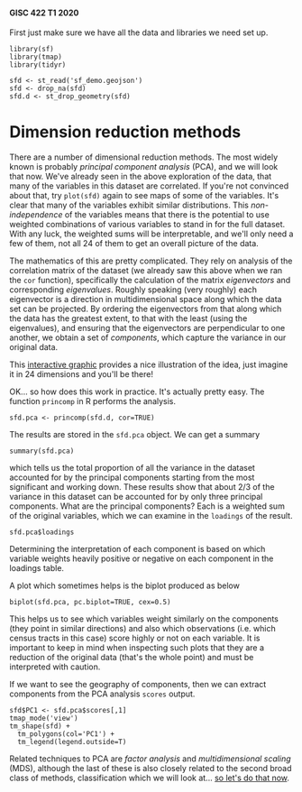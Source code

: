 #### GISC 422 T1 2020
First just make sure we have all the data and libraries we need set up.
```{r}
library(sf)
library(tmap)
library(tidyr)

sfd <- st_read('sf_demo.geojson')
sfd <- drop_na(sfd)
sfd.d <- st_drop_geometry(sfd)
```
# Dimension reduction methods
There are a number of dimensional reduction methods. The most widely known is probably *principal component analysis* (PCA), and we will look that now. We've already seen in the above exploration of the data, that many of the variables in this dataset are correlated. If you're not convinced about that, try `plot(sfd)` again to see maps of some of the variables. It's clear that many of the variables exhibit similar distributions. This *non-independence* of the variables means that there is the potential to use weighted combinations of various variables to stand in for the full dataset. With any luck, the weighted sums will be interpretable, and we'll only need a few of them, not all 24 of them to get an overall picture of the data.

The mathematics of this are pretty complicated. They rely on analysis of the correlation matrix of the dataset (we already saw this above when we ran the `cor` function), specifically the calculation of the matrix *eigenvectors* and corresponding *eigenvalues*. Roughly speaking (very roughly) each eigenvector is a direction in multidimensional space along which the data set can be projected. By ordering the eigenvectors from that along which the data has the greatest extent, to that with the least (using the eigenvalues), and ensuring that the eigenvectors are perpendicular to one another, we obtain a set of *components*, which capture the variance in our original data.

This [interactive graphic](https://www.joyofdata.de/public/pca-3d/) provides a nice illustration of the idea, just imagine it in 24 dimensions and you'll be there!

OK... so how does this work in practice. It's actually pretty easy. The function `princomp` in R performs the analysis.
```{r}
sfd.pca <- princomp(sfd.d, cor=TRUE)
```

The results are stored in the `sfd.pca` object. We can get a summary
```{r}
summary(sfd.pca)
```

which tells us the total proportion of all the variance in the dataset accounted for by the principal components starting from the most significant and working down. These results show that about 2/3 of the variance in this dataset can be accounted for by only three principal components. What are the principal components? Each is a weighted sum of the original variables, which we can examine in the `loadings` of the result.
```{r}
sfd.pca$loadings
```

Determining the interpretation of each component is based on which variable weights heavily positive or negative on each component in the loadings table.

A plot which sometimes helps is the biplot produced as below
```{r}
biplot(sfd.pca, pc.biplot=TRUE, cex=0.5)
```

This helps us to see which variables weight similarly on the components (they point in similar directions) and also which observations (i.e. which census tracts in this case) score highly or not on each variable. It is important to keep in mind when inspecting such plots that they are a reduction of the original data (that's the whole point) and must be interpreted with caution.

If we want to see the geography of components, then we can extract components from the PCA analysis `scores` output.
```{r}
sfd$PC1 <- sfd.pca$scores[,1]
tmap_mode('view')
tm_shape(sfd) +
  tm_polygons(col='PC1') +
  tm_legend(legend.outside=T)
```

Related techniques to PCA are *factor analysis* and *multidimensional scaling* (MDS), although the last of these is also closely related to the second broad class of methods, classification which we will look at... [so let's do that now](04-clustering-and-classification.md).
